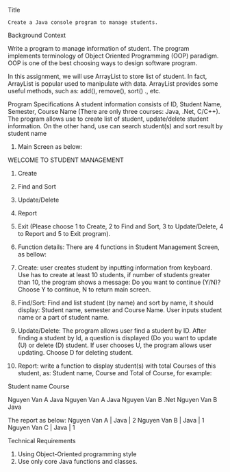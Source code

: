 Title 

  	Create a Java console program to manage students.
    
Background Context

Write a program to manage information of student. The program implements terminology of Object Oriented Programming (OOP) paradigm. OOP is one of the best choosing ways to design software program. 

In this assignment, we will use ArrayList to store list of student. In fact, ArrayList is popular used to manipulate with data. ArrayList provides some useful methods, such as: add(), remove(), sort() ., etc.

Program Specifications
A student information consists of ID, Student Name, Semester, Course Name (There are only three courses: Java, .Net, C/C++). The program allows use to create list of student, update/delete student information. On the other hand, use can search student(s) and sort result by student name

1.	Main Screen as below:

WELCOME TO STUDENT MANAGEMENT
1.	Create
2.	Find and Sort
3.	Update/Delete
4.	Report
5.	Exit
(Please choose 1 to Create, 2 to Find and Sort, 3 to Update/Delete, 4 to Report and 5 to Exit program).

2.	 Function details: 
There are 4 functions in Student Management Screen, as bellow:
1.	Create: user creates student by inputting information from keyboard. Use has to create at least 10 students, if number of students greater than 10, the program shows a message: Do you want to continue (Y/N)? Choose Y to continue, N to return main screen.
2.	Find/Sort: Find and list student (by name) and sort by name, it should display: Student name, semester and Course Name. User inputs student name or a part of student name.
3.	Update/Delete: The program allows user find a student by ID. After finding a student by Id, a question is displayed (Do you want to update (U) or delete (D) student. If user chooses U, the program allows user updating. Choose D for deleting student.
4.	Report: write a function to display student(s) with total Courses of this student, as: Student name, Course and Total of Course, for example:



Student name	Course

Nguyen Van A	Java
Nguyen Van A	Java
Nguyen Van B	.Net
Nguyen Van B	Java

 The report as below:
Nguyen Van A | Java | 2
Nguyen Van B | Java | 1
Nguyen Van C | Java | 1

Technical Requirements
1. Using Object-Oriented programming style
2. Use only core Java functions and classes.
